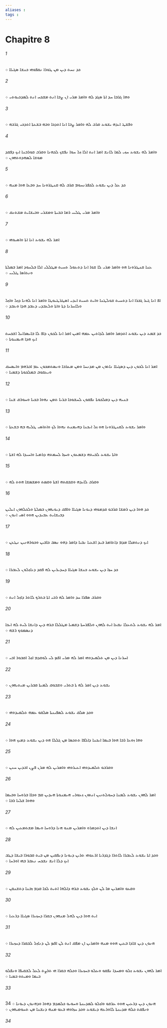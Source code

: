 ```yaml
---
aliases : 
tags : 
---
```


# Chapitre 8

###### 1
ܟܕ ܢܚܬ ܕܝܢ ܡܢ ܛܘܪܐ ܢܩܦܘܗܝ ܟܢܫܐ ܤܓܝܐܐ ܀
###### 2
ܘܗܐ ܓܪܒܐ ܚܕ ܐܬܐ ܤܓܕ ܠܗ ܘܐܡܪ ܡܪܝ ܐܢ ܨܒܐ ܐܢܬ ܡܫܟܚ ܐܢܬ ܠܡܕܟܝܘܬܝ ܀
###### 3
ܘܦܫܛ ܐܝܕܗ ܝܫܘܥ ܩܪܒ ܠܗ ܘܐܡܪ ܨܒܐ ܐܢܐ ܐܬܕܟܐ ܘܒܗ ܒܫܥܬܐ ܐܬܕܟܝ ܓܪܒܗ ܀
###### 4
ܘܐܡܪ ܠܗ ܝܫܘܥ ܚܙܝ ܠܡܐ ܠܐܢܫ ܐܡܪ ܐܢܬ ܐܠܐ ܙܠ ܚܘܐ ܢܦܫܟ ܠܟܗܢܐ ܘܩܪܒ ܩܘܪܒܢܐ ܐܝܟ ܕܦܩܕ ܡܘܫܐ ܠܤܗܕܘܬܗܘܢ ܀
###### 5
ܟܕ ܥܠ ܕܝܢ ܝܫܘܥ ܠܟܦܪܢܚܘܡ ܩܪܒ ܠܗ ܩܢܛܪܘܢܐ ܚܕ ܘܒܥܐ ܗܘܐ ܡܢܗ ܀
###### 6
ܘܐܡܪ ܡܪܝ ܛܠܝܝ ܪܡܐ ܒܒܝܬܐ ܘܡܫܪܝ ܘܒܝܫܐܝܬ ܡܫܬܢܩ ܀
###### 7
ܐܡܪ ܠܗ ܝܫܘܥ ܐܢܐ ܐܬܐ ܘܐܤܝܘܗܝ ܀
###### 8
ܥܢܐ ܩܢܛܪܘܢܐ ܗܘ ܘܐܡܪ ܡܪܝ ܠܐ ܫܘܐ ܐܢܐ ܕܬܥܘܠ ܬܚܝܬ ܡܛܠܠܝ ܐܠܐ ܒܠܚܘܕ ܐܡܪ ܒܡܠܬܐ ܘܢܬܐܤܐ ܛܠܝܝ ܀
###### 9
ܐܦ ܐܢܐ ܓܝܪ ܓܒܪܐ ܐܢܐ ܕܬܚܝܬ ܫܘܠܛܢܐ ܘܐܝܬ ܬܚܝܬ ܐܝܕܝ ܐܤܛܪܛܝܘܛܐ ܘܐܡܪ ܐܢܐ ܠܗܢܐ ܕܙܠ ܘܐܙܠ ܘܠܐܚܪܢܐ ܕܬܐ ܘܐܬܐ ܘܠܥܒܕܝ ܕܥܒܕ ܗܕܐ ܘܥܒܕ ܀
###### 10
ܟܕ ܫܡܥ ܕܝܢ ܝܫܘܥ ܐܬܕܡܪ ܘܐܡܪ ܠܕܐܬܝܢ ܥܡܗ ܐܡܝܢ ܐܡܪ ܐܢܐ ܠܟܘܢ ܕܐܦ ܠܐ ܒܐܝܤܪܐܝܠ ܐܫܟܚܬ ܐܝܟ ܗܕܐ ܗܝܡܢܘܬܐ ܀
###### 11
ܐܡܪ ܐܢܐ ܠܟܘܢ ܕܝܢ ܕܤܓܝܐܐ ܢܐܬܘܢ ܡܢ ܡܕܢܚܐ ܘܡܢ ܡܥܪܒܐ ܘܢܤܬܡܟܘܢ ܥܡ ܐܒܪܗܡ ܘܐܝܤܚܩ ܘܝܥܩܘܒ ܒܡܠܟܘܬܐ ܕܫܡܝܐ ܀
###### 12
ܒܢܝܗ ܕܝܢ ܕܡܠܟܘܬܐ ܢܦܩܘܢ ܠܚܫܘܟܐ ܒܪܝܐ ܬܡܢ ܢܗܘܐ ܒܟܝܐ ܘܚܘܪܩ ܫܢܐ ܀
###### 13
ܘܐܡܪ ܝܫܘܥ ܠܩܢܛܪܘܢܐ ܗܘ ܙܠ ܐܝܟܢܐ ܕܗܝܡܢܬ ܢܗܘܐ ܠܟ ܘܐܬܐܤܝ ܛܠܝܗ ܒܗ ܒܫܥܬܐ ܀
###### 14
ܘܐܬܐ ܝܫܘܥ ܠܒܝܬܗ ܕܫܡܥܘܢ ܘܚܙܐ ܠܚܡܬܗ ܕܪܡܝܐ ܘܐܚܝܕܐ ܠܗ ܐܫܬܐ ܀
###### 15
ܘܩܪܒ ܠܐܝܕܗ ܘܫܒܩܬܗ ܐܫܬܐ ܘܩܡܬ ܘܡܫܡܫܐ ܗܘܬ ܠܗ ܀
###### 16
ܟܕ ܗܘܐ ܕܝܢ ܪܡܫܐ ܩܪܒܘ ܩܕܡܘܗܝ ܕܝܘܢܐ ܤܓܝܐܐ ܘܐܦܩ ܕܝܘܝܗܘܢ ܒܡܠܬܐ ܘܠܟܠܗܘܢ ܐܝܠܝܢ ܕܒܝܫܐܝܬ ܥܒܝܕܝܢ ܗܘܘ ܐܤܝ ܐܢܘܢ ܀
###### 17
ܐܝܟ ܕܢܬܡܠܐ ܡܕܡ ܕܐܬܐܡܪ ܒܝܕ ܐܫܥܝܐ ܢܒܝܐ ܕܐܡܪ ܕܗܘ ܢܤܒ ܟܐܒܝܢ ܘܟܘܪܗܢܝܢ ܢܛܥܢ ܀
###### 18
ܟܕ ܚܙܐ ܕܝܢ ܝܫܘܥ ܟܢܫܐ ܤܓܝܐܐ ܕܚܕܝܪܝܢ ܠܗ ܦܩܕ ܕܢܐܙܠܘܢ ܠܥܒܪܐ ܀
###### 19
ܘܩܪܒ ܤܦܪܐ ܚܕ ܘܐܡܪ ܠܗ ܪܒܝ ܐܬܐ ܒܬܪܟ ܠܐܬܪ ܕܐܙܠ ܐܢܬ ܀
###### 20
ܐܡܪ ܠܗ ܝܫܘܥ ܠܬܥܠܐ ܢܩܥܐ ܐܝܬ ܠܗܘܢ ܘܠܦܪܚܬܐ ܕܫܡܝܐ ܡܛܠܠܐ ܒܪܗ ܕܝܢ ܕܐܢܫܐ ܠܝܬ ܠܗ ܐܝܟܐ ܕܢܤܡܘܟ ܪܫܗ ܀
###### 21
ܐܚܪܢܐ ܕܝܢ ܡܢ ܬܠܡܝܕܘܗܝ ܐܡܪ ܠܗ ܡܪܝ ܐܦܤ ܠܝ ܠܘܩܕܡ ܐܙܠ ܐܩܒܘܪ ܐܒܝ ܀
###### 22
ܝܫܘܥ ܕܝܢ ܐܡܪ ܠܗ ܬܐ ܒܬܪܝ ܘܫܒܘܩ ܠܡܝܬܐ ܩܒܪܝܢ ܡܝܬܝܗܘܢ ܀
###### 23
ܘܟܕ ܤܠܩ ܝܫܘܥ ܠܤܦܝܢܬܐ ܤܠܩܘ ܥܡܗ ܬܠܡܝܕܘܗܝ ܀
###### 24
ܘܗܐ ܙܘܥܐ ܪܒܐ ܗܘܐ ܒܝܡܐ ܐܝܟܢܐ ܕܐܠܦܐ ܬܬܟܤܐ ܡܢ ܓܠܠܐ ܗܘ ܕܝܢ ܝܫܘܥ ܕܡܝܟ ܗܘܐ ܀
###### 25
ܘܩܪܒܘ ܬܠܡܝܕܘܗܝ ܐܥܝܪܘܗܝ ܘܐܡܪܝܢ ܠܗ ܡܪܢ ܦܨܢ ܐܒܕܝܢ ܚܢܢ ܀
###### 26
ܐܡܪ ܠܗܘܢ ܝܫܘܥ ܠܡܢܐ ܕܚܘܠܬܢܝܢ ܐܢܬܘܢ ܙܥܘܪܝ ܗܝܡܢܘܬܐ ܗܝܕܝܢ ܩܡ ܘܟܐܐ ܒܪܘܚܐ ܘܒܝܡܐ ܘܗܘܐ ܫܠܝܐ ܪܒܐ ܀
###### 27
ܐܢܫܐ ܕܝܢ ܐܬܕܡܪܘ ܘܐܡܪܝܢ ܡܢܘ ܗܢܐ ܕܪܘܚܐ ܘܝܡܐ ܡܫܬܡܥܝܢ ܠܗ ܀
###### 28
ܘܟܕ ܐܬܐ ܝܫܘܥ ܠܥܒܪܐ ܠܐܬܪܐ ܕܓܕܪܝܐ ܐܪܥܘܗܝ ܬܪܝܢ ܕܝܘܢܐ ܕܢܦܩܝܢ ܡܢ ܒܝܬ ܩܒܘܪܐ ܒܝܫܐ ܕܛܒ ܐܝܟ ܕܠܐ ܐܢܫ ܢܫܟܚ ܢܥܒܪ ܒܗܝ ܐܘܪܚܐ ܀
###### 29
ܘܩܥܘ ܘܐܡܪܝܢ ܡܐ ܠܢ ܘܠܟ ܝܫܘܥ ܒܪܗ ܕܐܠܗܐ ܐܬܝܬ ܠܟܐ ܩܕܡ ܙܒܢܐ ܕܬܫܢܩܢ ܀
###### 30
ܐܝܬ ܗܘܐ ܕܝܢ ܠܗܠ ܡܢܗܘܢ ܒܩܪܐ ܕܚܙܝܪܐ ܤܓܝܐܐ ܕܪܥܝܐ ܀
###### 31
ܗܢܘܢ ܕܝܢ ܫܐܕܐ ܒܥܝܢ ܗܘܘ ܡܢܗ ܘܐܡܪܝܢ ܐܢ ܡܦܩ ܐܢܬ ܠܢ ܐܦܤ ܠܢ ܕܢܐܙܠ ܠܒܩܪܐ ܕܚܙܝܪܐ ܀
###### 32
ܐܡܪ ܠܗܘܢ ܝܫܘܥ ܙܠܘ ܘܡܚܕܐ ܢܦܩܘ ܘܥܠܘ ܒܚܙܝܪܐ ܘܟܠܗ ܒܩܪܐ ܗܝ ܬܪܨܬ ܠܥܠ ܠܫܩܝܦܐ ܘܢܦܠܘ ܒܝܡܐ ܘܡܝܬܘ ܒܡܝܐ ܀
###### 33
ܗܢܘܢ ܕܝܢ ܕܪܥܝܢ ܗܘܘ ܥܪܩܘ ܘܐܙܠܘ ܠܡܕܝܢܬܐ ܘܚܘܝܘ ܟܠܡܕܡ ܕܗܘܐ ܘܕܗܢܘܢ ܕܝܘܢܐ ܀ 34 ܘܢܦܩܬ ܟܠܗ ܡܕܝܢܬܐ ܠܐܘܪܥܗ ܕܝܫܘܥ ܘܟܕ ܚܙܐܘܗܝ ܒܥܘ ܡܢܗ ܕܢܫܢܐ ܡܢ ܬܚܘܡܝܗܘܢ ܀
###### 34
 
